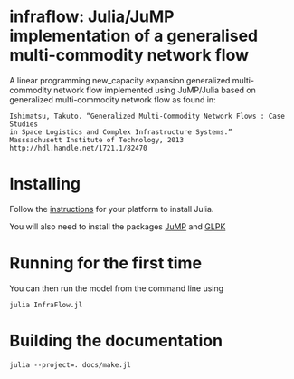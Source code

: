 # infraflow: Julia/JuMP implementation of a generalised multi-commodity network flow

A linear programming new_capacity expansion generalized multi-commodity network 
flow implemented using JuMP/Julia based on generalized multi-commodity network 
flow as found in:

    Ishimatsu, Takuto. “Generalized Multi-Commodity Network Flows : Case Studies 
    in Space Logistics and Complex Infrastructure Systems.” 
    Masssachusett Institute of Technology, 2013
    http://hdl.handle.net/1721.1/82470

# Installing

Follow the [instructions](https://julialang.org/downloads/) for your platform 
to install Julia.

You will also need to install the packages 
[JuMP](http://www.juliaopt.org/JuMP.jl/dev/installation/) and 
[GLPK](https://www.gnu.org/software/glpk/)

# Running for the first time



You can then run the model from the command line using

    julia InfraFlow.jl



# Building the documentation

    julia --project=. docs/make.jl